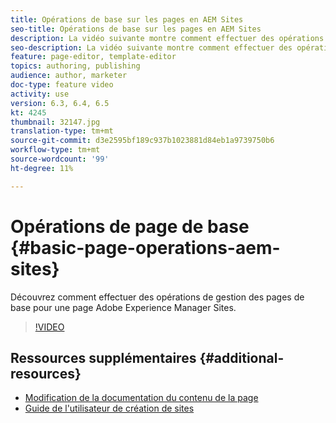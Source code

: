 ```yaml
---
title: Opérations de base sur les pages en AEM Sites
seo-title: Opérations de base sur les pages en AEM Sites
description: La vidéo suivante montre comment effectuer des opérations de gestion de page de base pour une page Adobe Experience Manager Sites.
seo-description: La vidéo suivante montre comment effectuer des opérations de gestion de page de base pour une page Adobe Experience Manager Sites.
feature: page-editor, template-editor
topics: authoring, publishing
audience: author, marketer
doc-type: feature video
activity: use
version: 6.3, 6.4, 6.5
kt: 4245
thumbnail: 32147.jpg
translation-type: tm+mt
source-git-commit: d3e2595bf189c937b1023881d84eb1a9739750b6
workflow-type: tm+mt
source-wordcount: '99'
ht-degree: 11%

---
```



# Opérations de page de base {#basic-page-operations-aem-sites}

Découvrez comment effectuer des opérations de gestion des pages de base pour une page Adobe Experience Manager Sites.

>[!VIDEO](https://video.tv.adobe.com/v/32147?quality=12&learn=on)


## Ressources supplémentaires {#additional-resources}

* [Modification de la documentation du contenu de la page](https://docs.adobe.com/content/help/fr-FR/experience-manager-65/authoring/authoring/editing-content.html)
* [Guide de l&#39;utilisateur de création de sites](https://docs.adobe.com/content/help/en/experience-manager-65/authoring/home.html?topic=/experience-manager/6-5/sites/authoring/morehelp/page-authoring.ug.js)
